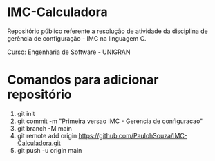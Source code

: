# IMC-Calculadora
Repositório público referente a resolução de atividade da disciplina de gerência de configuração -
IMC na linguagem C.

Curso: Engenharia de Software - UNIGRAN

# Comandos para adicionar repositório

1.  git init
2. git commit -m "Primeira versao IMC - Gerencia de configuracao"
3. git branch -M main
4. git remote add origin https://github.com/PaulohSouza/IMC-Calculadora.git
5. git push -u origin main
